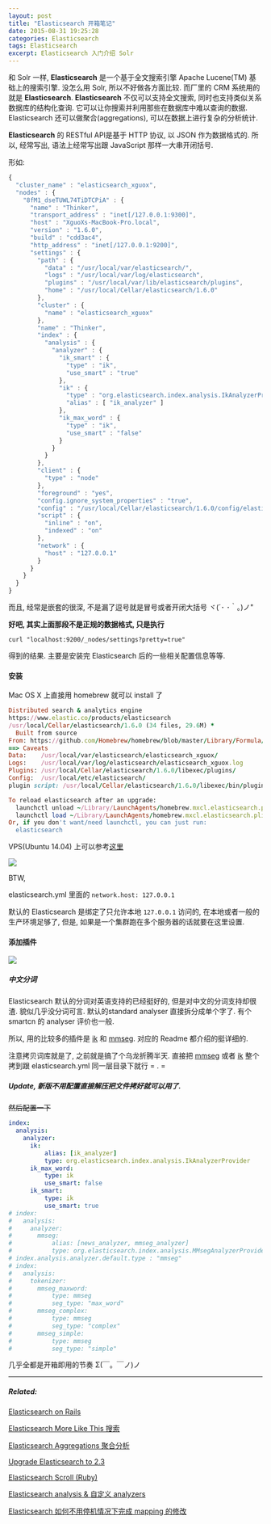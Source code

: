 ```yaml
---
layout: post
title: "Elasticsearch 开箱笔记"
date: 2015-08-31 19:25:28
categories: Elasticsearch
tags: Elasticsearch
excerpt: Elasticsearch 入门介绍 Solr
---
```

<!--more-->

和 Solr 一样, **Elasticsearch** 是一个基于全文搜索引擎 Apache Lucene(TM) 基础上的搜索引擎. 没怎么用 Solr, 所以不好做各方面比较.  而厂里的 CRM 系统用的就是 **Elasticsearch**.  **Elasticsearch** 不仅可以支持全文搜索, 同时也支持类似关系数据库的结构化查询. 它可以让你搜索并利用那些在数据库中难以查询的数据. Elasticsearch 还可以做聚合(aggregations), 可以在数据上进行复杂的分析统计.

 **Elasticsearch** 的 RESTful API是基于 HTTP 协议, 以 JSON 作为数据格式的. 所以, 经常写出, 语法上经常写出跟 JavaScript 那样一大串开闭括号.

形如:

```javascript
{
  "cluster_name" : "elasticsearch_xguox",
  "nodes" : {
    "8fM1_dseTUWL74TiDTCPiA" : {
      "name" : "Thinker",
      "transport_address" : "inet[/127.0.0.1:9300]",
      "host" : "XguoXs-MacBook-Pro.local",
      "version" : "1.6.0",
      "build" : "cdd3ac4",
      "http_address" : "inet[/127.0.0.1:9200]",
      "settings" : {
        "path" : {
          "data" : "/usr/local/var/elasticsearch/",
          "logs" : "/usr/local/var/log/elasticsearch",
          "plugins" : "/usr/local/var/lib/elasticsearch/plugins",
          "home" : "/usr/local/Cellar/elasticsearch/1.6.0"
        },
        "cluster" : {
          "name" : "elasticsearch_xguox"
        },
        "name" : "Thinker",
        "index" : {
          "analysis" : {
            "analyzer" : {
              "ik_smart" : {
                "type" : "ik",
                "use_smart" : "true"
              },
              "ik" : {
                "type" : "org.elasticsearch.index.analysis.IkAnalyzerProvider",
                "alias" : [ "ik_analyzer" ]
              },
              "ik_max_word" : {
                "type" : "ik",
                "use_smart" : "false"
              }
            }
          }
        },
        "client" : {
          "type" : "node"
        },
        "foreground" : "yes",
        "config.ignore_system_properties" : "true",
        "config" : "/usr/local/Cellar/elasticsearch/1.6.0/config/elasticsearch.yml",
        "script" : {
          "inline" : "on",
          "indexed" : "on"
        },
        "network" : {
          "host" : "127.0.0.1"
        }
      }
    }
  }
}
```

而且, 经常是嵌套的很深, 不是漏了逗号就是冒号或者开闭大括号 ヾ(´･ ･｀｡)ノ"

**好吧, 其实上面那段不是正规的数据格式, 只是执行**

`curl "localhost:9200/_nodes/settings?pretty=true"`

得到的结果. 主要是安装完 Elasticsearch 后的一些相关配置信息等等.

#### 安装

Mac OS X 上直接用 homebrew 就可以 install 了

```ruby
Distributed search & analytics engine
https://www.elastic.co/products/elasticsearch
/usr/local/Cellar/elasticsearch/1.6.0 (34 files, 29.6M) *
  Built from source
From: https://github.com/Homebrew/homebrew/blob/master/Library/Formula/elasticsearch.rb
==> Caveats
Data:    /usr/local/var/elasticsearch/elasticsearch_xguox/
Logs:    /usr/local/var/log/elasticsearch/elasticsearch_xguox.log
Plugins: /usr/local/Cellar/elasticsearch/1.6.0/libexec/plugins/
Config:  /usr/local/etc/elasticsearch/
plugin script: /usr/local/Cellar/elasticsearch/1.6.0/libexec/bin/plugin

To reload elasticsearch after an upgrade:
  launchctl unload ~/Library/LaunchAgents/homebrew.mxcl.elasticsearch.plist
  launchctl load ~/Library/LaunchAgents/homebrew.mxcl.elasticsearch.plist
Or, if you don't want/need launchctl, you can just run:
  elasticsearch
```

VPS(Ubuntu 14.04) 上可以参考[这里](https://www.digitalocean.com/community/tutorials/how-to-install-elasticsearch-on-an-ubuntu-vps)

![](http://ww4.sinaimg.cn/large/62fdd4d5jw1f293vl4rpmj20p80foac3.jpg)

BTW,

elasticsearch.yml 里面的 `network.host: 127.0.0.1`

默认的 Elasticsearch 是绑定了只允许本地 `127.0.0.1` 访问的, 在本地或者一般的生产环境足够了, 但是, 如果是一个集群跑在多个服务器的话就要在这里设置.

#### 添加插件

![](http://ww2.sinaimg.cn/large/62fdd4d5jw1f29419fwwkj219i0gs420.jpg)

##### 中文分词

Elasticsearch 默认的分词对英语支持的已经挺好的, 但是对中文的分词支持却很渣. 貌似几乎没分词可言. 默认的standard analyser 直接拆分成单个字了.  有个 smartcn 的 analyser 评价也一般.

所以, 用的比较多的插件是 [ik](https://github.com/medcl/elasticsearch-analysis-ik) 和 [mmseg](https://github.com/medcl/elasticsearch-analysis-mmseg). 对应的 Readme 都介绍的挺详细的.

注意拷贝词库就是了, 之前就是搞了个乌龙折腾半天. 直接把 [mmseg](https://github.com/medcl/elasticsearch-analysis-mmseg/tree/master/config/mmseg) 或者 [ik](https://github.com/medcl/elasticsearch-analysis-ik/tree/master/config/ik) 整个拷到跟 elasticsearch.yml  同一层目录下就行 = . =

##### Update, 新版不用配置直接解压把文件拷好就可以用了.

~~然后配置一下~~

```yml
index:
  analysis:
    analyzer:
      ik:
          alias: [ik_analyzer]
          type: org.elasticsearch.index.analysis.IkAnalyzerProvider
      ik_max_word:
          type: ik
          use_smart: false
      ik_smart:
          type: ik
          use_smart: true
# index:
#   analysis:
#     analyzer:
#       mmseg:
#           alias: [news_analyzer, mmseg_analyzer]
#           type: org.elasticsearch.index.analysis.MMsegAnalyzerProvider
# index.analysis.analyzer.default.type : "mmseg"
# index:
#   analysis:
#     tokenizer:
#       mmseg_maxword:
#           type: mmseg
#           seg_type: "max_word"
#       mmseg_complex:
#           type: mmseg
#           seg_type: "complex"
#       mmseg_simple:
#           type: mmseg
#           seg_type: "simple"
```

几乎全都是开箱即用的节奏 Σ(￣。￣ノ)ノ

--------------------------------------

##### Related:

[Elasticsearch on Rails](http://xguox.me/elasticsearch-rails.html)

[Elasticsearch More Like This 搜索](http://xguox.me/elasticsearch-more-like-this.html)

[Elasticsearch Aggregations 聚合分析](http://xguox.me/elasticsearch-aggregations.html)

[Upgrade Elasticsearch to 2.3](http://xguox.me/upgrade-elasticsearch-2-3.html)

[Elasticsearch Scroll (Ruby)](http://xguox.me/elasticsearch-scroll.html)

[Elasticsearch analysis & 自定义 analyzers](http://xguox.me/elasticsearch-custom-analyzer.html)

[Elasticsearch 如何不用停机情况下完成 mapping 的修改](http://xguox.me/elasticsearch-Changing-Mapping-with-Zero-Downtime.html)